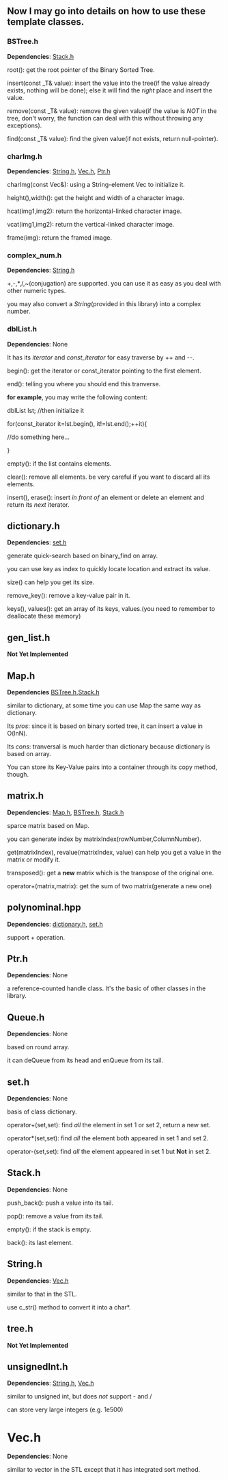 ## Now I may go into details on how to use these template classes.

### BSTree.h

**Dependencies**: [Stack.h](#Stack.h)

root(): get the root pointer of the Binary Sorted Tree.

insert(const _T& value): insert the value into the tree(if the value already exists, nothing will be done); else it will find the *right* place and insert the value.

remove(const _T& value): remove the given value(if the value is *NOT* in the tree, don't worry, the function can deal with this without throwing any exceptions).

find(const _T& value): find the given value(if not exists, return null-pointer).

### charImg.h

**Dependencies**: [String.h](#String.h), [Vec.h](#Vec.h), [Ptr.h](#Ptr.h)

charImg(const Vec&): using a String-element Vec to initialize it.

height(),width(): get the height and width of a character image.

hcat(img1,img2): return the horizontal-linked character image.

vcat(img1,img2): return the vertical-linked character image.

frame(img): return the framed image.

### complex_num.h

**Dependencies**: [String.h](#String.h)

+,-,*,/,~(conjugation) are supported. you can use it as easy as you deal with other numeric types.

you may also convert a *String*(provided in this library) into a complex number.

### dblList.h

**Dependencies**: None

It has its *iterator* and *const_iterator* for easy traverse by ++ and --.

begin(): get the iterator or const_iterator pointing to the first element.

end(): telling you where you should end this tranverse.

**for example**, you may write the following content:

dblList lst;    //then initialize it

for(const_iterator it=lst.begin(), it!=lst.end();++it){

//do something here...

}

empty(): if the list contains elements.

clear(): remove all elements. be very careful if you want to discard all its elements.

insert(), erase(): insert *in front of* an element or delete an element and return its *next* iterator.

## dictionary.h

**Dependencies**: [set.h](#set.h)

generate quick-search based on binary_find on array.

you can use key as index to quickly locate location and extract its value.

size() can help you get its size.

remove_key(): remove a key-value pair in it.

keys(), values(): get an array of its keys, values.(you need to remember to deallocate these memory)

## gen_list.h

**Not Yet Implemented**

## Map.h

**Dependencies** [BSTree.h](#BSTree.h),[Stack.h](#Stack.h)

similar to dictionary, at some time you can use Map the same way as dictionary.

Its *pros*: since it is based on binary sorted tree, it can insert a value in O(lnN).

Its *cons*: tranversal is much harder than dictionary because dictionary is based on array.

You can store its Key-Value pairs into a container through its copy method, though.

## matrix.h

**Dependencies**: [Map.h](#Map.h), [BSTree.h](#BSTree.h), [Stack.h](#Stack.h)

sparce matrix based on Map.

you can generate index by matrixIndex(rowNumber,ColumnNumber).

get(matrixIndex), revalue(matrixIndex, value) can help you get a value in the matrix or modify it.

transposed(): get a **new** matrix which is the transpose of the original one.

operator+(matrix,matrix): get the sum of two matrix(generate a new one)

## polynominal.hpp

**Dependencies**: [dictionary.h](#dictionary.h), [set.h](#set.h)

support + operation.

## Ptr.h

**Dependencies**: None

a reference-counted handle class. It's the basic of other classes in the library.

## Queue.h

**Dependencies**: None

based on round array.

it can deQueue from its head and enQueue from its tail.

## set.h

**Dependencies**: None

basis of class dictionary.

operator+(set,set): find *all* the element in set 1 or set 2, return a new set.

operator*(set,set): find *all* the element both appeared in set 1 and set 2.

operator-(set,set): find *all* the element appeared in set 1 but **Not** in set 2.

## Stack.h

**Dependencies**: None

push_back(): push a value into its tail.

pop(): remove a value from its tail.

empty(): if the stack is empty.

back(): its last element.

## String.h

**Dependencies**: [Vec.h](#Vec.h)

similar to that in the STL.

use c_str() method to convert it into a char*.

## tree.h

**Not Yet Implemented**

## unsignedInt.h

**Dependencies**: [String.h](#String.h), [Vec.h](#Vec.h)

similar to unsigned int, but does *not* support - and /

can store very large integers (e.g. 1e500)

# Vec.h

**Dependencies**: None

similar to vector in the STL except that it has integrated sort method.
